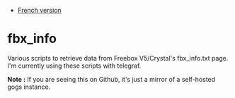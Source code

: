 * [French version](README_fr.md)

# fbx_info

Various scripts to retrieve data from Freebox V5/Crystal's fbx_info.txt page. I'm currently using these scripts with telegraf.

**Note :** If you are seeing this on Github, it's just a mirror of a self-hosted gogs instance. 

